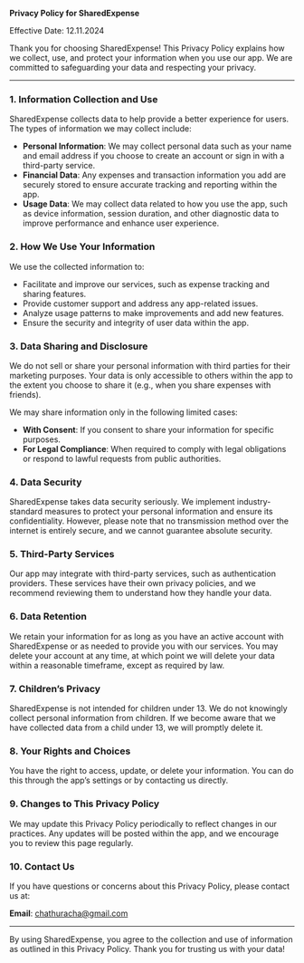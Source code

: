 **Privacy Policy for SharedExpense**

Effective Date: 12.11.2024

Thank you for choosing SharedExpense! This Privacy Policy explains how we collect, use, and protect your information when you use our app. We are committed to safeguarding your data and respecting your privacy.

---

### 1. Information Collection and Use
SharedExpense collects data to help provide a better experience for users. The types of information we may collect include:

- **Personal Information**: We may collect personal data such as your name and email address if you choose to create an account or sign in with a third-party service.
- **Financial Data**: Any expenses and transaction information you add are securely stored to ensure accurate tracking and reporting within the app.
- **Usage Data**: We may collect data related to how you use the app, such as device information, session duration, and other diagnostic data to improve performance and enhance user experience.

### 2. How We Use Your Information
We use the collected information to:

- Facilitate and improve our services, such as expense tracking and sharing features.
- Provide customer support and address any app-related issues.
- Analyze usage patterns to make improvements and add new features.
- Ensure the security and integrity of user data within the app.

### 3. Data Sharing and Disclosure
We do not sell or share your personal information with third parties for their marketing purposes. Your data is only accessible to others within the app to the extent you choose to share it (e.g., when you share expenses with friends).

We may share information only in the following limited cases:

- **With Consent**: If you consent to share your information for specific purposes.
- **For Legal Compliance**: When required to comply with legal obligations or respond to lawful requests from public authorities.

### 4. Data Security
SharedExpense takes data security seriously. We implement industry-standard measures to protect your personal information and ensure its confidentiality. However, please note that no transmission method over the internet is entirely secure, and we cannot guarantee absolute security.

### 5. Third-Party Services
Our app may integrate with third-party services, such as authentication providers. These services have their own privacy policies, and we recommend reviewing them to understand how they handle your data.

### 6. Data Retention
We retain your information for as long as you have an active account with SharedExpense or as needed to provide you with our services. You may delete your account at any time, at which point we will delete your data within a reasonable timeframe, except as required by law.

### 7. Children’s Privacy
SharedExpense is not intended for children under 13. We do not knowingly collect personal information from children. If we become aware that we have collected data from a child under 13, we will promptly delete it.

### 8. Your Rights and Choices
You have the right to access, update, or delete your information. You can do this through the app’s settings or by contacting us directly.

### 9. Changes to This Privacy Policy
We may update this Privacy Policy periodically to reflect changes in our practices. Any updates will be posted within the app, and we encourage you to review this page regularly.

### 10. Contact Us
If you have questions or concerns about this Privacy Policy, please contact us at:

**Email**: chathuracha@gmail.com

---

By using SharedExpense, you agree to the collection and use of information as outlined in this Privacy Policy. Thank you for trusting us with your data!
